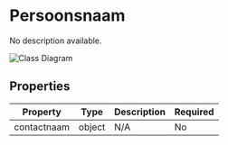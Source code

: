 # Persoonsnaam

No description available.

![Class Diagram](https://github.com/CommonGateway/CustomerInteractionBundle/blob/OP-171-publiccode/docs/schema/klant.persoon.svg)

## Properties

| Property | Type | Description | Required |
|----------|------|-------------|----------|
| contactnaam | object | N/A | No |
